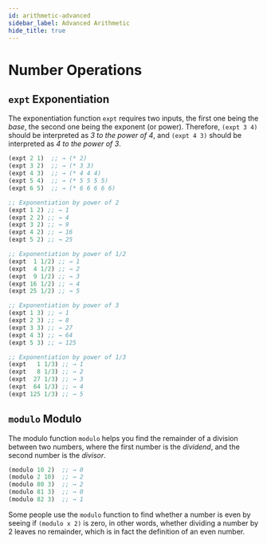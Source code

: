 ```yaml
---
id: arithmetic-advanced
sidebar_label: Advanced Arithmetic
hide_title: true
---
```


# Number Operations

## `expt` Exponentiation

The exponentiation function `expt` requires two inputs, the first one being the 
*base*, the second one being the exponent (or power). Therefore, `(expt 3 4)` 
should be interpreted as _3 to the power of 4_, and `(expt 4 3)` should be 
interpreted as _4 to the power of 3_.

``` clojure
(expt 2 1)  ;; → (* 2)
(expt 3 2)  ;; → (* 3 3)
(expt 4 3)  ;; → (* 4 4 4)
(expt 5 4)  ;; → (* 5 5 5 5)
(expt 6 5)  ;; → (* 6 6 6 6 6)

;; Exponentiation by power of 2
(expt 1 2) ;; → 1
(expt 2 2) ;; → 4
(expt 3 2) ;; → 9
(expt 4 2) ;; → 16
(expt 5 2) ;; → 25

;; Exponentiation by power of 1/2
(expt  1 1/2) ;; → 1
(expt  4 1/2) ;; → 2
(expt  9 1/2) ;; → 3
(expt 16 1/2) ;; → 4
(expt 25 1/2) ;; → 5

;; Exponentiation by power of 3
(expt 1 3) ;; → 1
(expt 2 3) ;; → 8
(expt 3 3) ;; → 27
(expt 4 3) ;; → 64
(expt 5 3) ;; → 125

;; Exponentiation by power of 1/3
(expt   1 1/3) ;; → 1
(expt   8 1/3) ;; → 2
(expt  27 1/3) ;; → 3
(expt  64 1/3) ;; → 4
(expt 125 1/3) ;; → 5
```

## `modulo` Modulo

The modulo function `modulo` helps you find the remainder of a division between 
two numbers, where the first number is the *dividend*, and the second number is 
the *divisor*.

``` clojure
(modulo 10 2)  ;; → 0
(modulo 2 10)  ;; → 2
(modulo 80 3)  ;; → 2
(modulo 81 3)  ;; → 0
(modulo 82 3)  ;; → 1
```

Some people use the `modulo` function to find whether a number is even by seeing 
if `(modulo x 2)` is zero, in other words, whether dividing a number by 2 leaves 
no remainder, which is in fact the definition of an even number.
